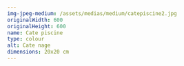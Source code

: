 ```yaml
---
img-jpeg-medium: /assets/medias/medium/catepiscine2.jpg
originalWidth: 600
originalHeight: 600
name: Cate piscine
type: colour
alt: Cate nage
dimensions: 20x20 cm
---
```


